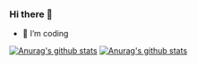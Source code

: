 ### Hi there 👋

<!--
**YinggangDong/YinggangDong** is a ✨ _special_ ✨ repository because its `README.md` (this file) appears on your GitHub profile.

Here are some ideas to get you started:

- 🔭 I’m currently working on ...
- 🌱 I’m currently learning ...
- 👯 I’m looking to collaborate on ...
- 🤔 I’m looking for help with ...
- 💬 Ask me about ...
- 📫 How to reach me: ...
- 😄 Pronouns: ...
- ⚡ Fun fact: ...
-->
- 🌱 I’m coding


[![Anurag's github stats](https://github-readme-stats.vercel.app/api?username=YinggangDong&show_icons=true&theme=gruvbox)](https://github.com/anuraghazra/github-readme-stats)
[![Anurag's github stats](https://github-readme-stats.vercel.app/api?username=YinggangDong&show_icons=true&theme=tokyonight)](https://github.com/anuraghazra/github-readme-stats)


<!--
[![Top Langs](https://github-readme-stats.vercel.app/api/top-langs/?username=YinggangDong)](https://github.com/anuraghazra/github-readme-stats)

[![ReadMe Card](https://github-readme-stats.vercel.app/api/pin/?username=YinggangDong&repo=DesignPattern)](https://github.com/anuraghazra/github-readme-stats)

[![ReadMe Card](https://github-readme-stats.vercel.app/api/pin/?username=YinggangDong&repo=Multiprocessor)](https://github.com/anuraghazra/github-readme-stats)

[![ReadMe Card](https://github-readme-stats.vercel.app/api/pin/?username=YinggangDong&repo=rabbitmq)](https://github.com/anuraghazra/github-readme-stats)
-->
